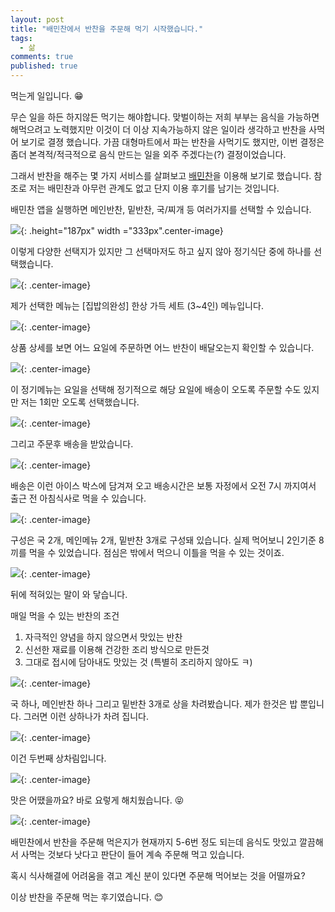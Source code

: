 ```yaml
---
layout: post
title: "배민찬에서 반찬을 주문해 먹기 시작했습니다."
tags: 
  - 삶
comments: true
published: true
---
```


먹는게 일입니다. 😁

무슨 일을 하든 하지않든 먹기는 해야합니다. 맞벌이하는 저희 부부는 음식을 가능하면 해먹으려고 노력했지만 이것이 더 이상 지속가능하지 않은 일이라 생각하고 반찬을 사먹어 보기로 결졍 했습니다. 가끔 대형마트에서 파는 반찬을 사먹기도 했지만, 이번 결정은 좀더 본격적/적극적으로 음식 만드는 일을 외주 주겠다는(?) 결정이었습니다. 

그래서 반찬을 해주는 몇 가지 서비스를 살펴보고 [배민찬](https://www.baeminchan.com)을 이용해 보기로 했습니다. 참조로 저는 배민찬과 아무런 관계도 없고 단지 이용 후기를 남기는 것입니다.

배민찬 앱을 실행하면 메인반찬, 밑반찬, 국/찌개 등 여러가지를 선택할 수 있습니다.

![](https://lh3.googleusercontent.com/NaScf6ELWnSipj5zpUW9HF52dIGgKKPN3V3TqI8PjBKAeFCVO6z6JsQNTxE3BBjer1zd0kw88MhPgOzDTXI=w5000-no-tmp.jpg){: .height="187px" width ="333px".center-image}

이렇게 다양한 선택지가 있지만 그 선택마저도 하고 싶지 않아 정기식단 중에 하나를 선택했습니다.

![](https://lh3.googleusercontent.com/FMhu-upK0Q8xaWOR2RT6rpuhvHnyKBbOUxvmUXTE47rlO4DYf14KwQB5ereRA8XLh7IYR6sAQyAqPef3JI0=w5000-no-tmp.jpg){: .center-image}

제가 선택한 메뉴는 [집밥의완성] 한상 가득 세트 (3~4인) 메뉴입니다.

![](https://lh3.googleusercontent.com/bTQl_Y19UXWT-XdG5n-hTWDZ5H0d7jIGJHaAwbLx-r-x61jK04ejy5M6KIDKCZ_dYhe4JztDetJqphE5NN0=w5000-no-tmp.jpg){: .center-image}

상품 상세를 보면 어느 요일에 주문하면 어느 반찬이 배달오는지 확인할 수 있습니다. 

![](https://lh3.googleusercontent.com/aAF8_Q4E_xIRxkFQ1QzhDaK5OGgsCsOYd-S4Fe_gQGNE6Jm-ADH37H_KrVaOoV7N0mqXCUpLJgE5FTF0Eew=w5000-no-tmp.jpg){: .center-image}

이 정기메뉴는 요일을 선택해 정기적으로 해당 요일에 배송이 오도록 주문할 수도 있지만 저는 1회만 오도록 선택했습니다.

![](https://lh3.googleusercontent.com/KjcJz1p4CYPqG7s8YHY994W_v5GWAawk6zIM1KcPHXWo2dk0KS8cnjNYX_-VvMZ70YO7OGDMJAgzWxVNfak=w5000-no-tmp.jpg){: .center-image}


그리고 주문후 배송을 받았습니다. 

![](https://lh3.googleusercontent.com/7gzrm_5kneZsfTIYXJ5S-NHRMiBTusS6IKSlovC_RWjo7noNOP-D5ugF-dt0ZfyUZYGq0wdWc3oPafVZW-o=w5000-no-tmp.jpg){: .center-image}

배송은 이런 아이스 박스에 담겨져 오고 배송시간은 보통 자정에서 오전 7시 까지여서 출근 전 아침식사로 먹을 수 있습니다.

![](https://lh3.googleusercontent.com/ipQjUmoYmhv63PvoVp9j9IeK_TL6LP9akEwOYZIr-6O3osJ-b6G1cn6Q6ASyePEnb_1GHBheVWz6EW8LilM=w5000-no-tmp.jpg){: .center-image}

구성은 국 2개, 메인메뉴 2개, 밑반찬 3개로 구성돼 있습니다. 실제 먹어보니 2인기준 8끼를 먹을 수 있었습니다. 점심은 밖에서 먹으니 이틀을 먹을 수 있는 것이죠.

![](https://lh3.googleusercontent.com/GkMdqp8t9J9g1KD12uAof3vhRLqiRia-KcV94bk-YSVL9fV2s6Ks0MwpdmA3FLF733IJXuM7z9gee8wEEek=w5000-no-tmp.jpg){: .center-image}

뒤에 적혀있는 말이 와 닿습니다.

매일 먹을 수 있는 반찬의 조건
1. 자극적인 양념을 하지 않으면서 맛있는 반찬
2. 신선한 재료를 이용해 건강한 조리 방식으로 만든것
3. 그대로 접시에 담아내도 맛있는 것 (특별히 조리하지 않아도 ㅋ)

![](https://lh3.googleusercontent.com/cHnsiac9Q4NdOpeq3UBGN8BNfKc8TVqRz9x95fCn5NYg3i2hAIdgTgKrvZo4eUq1wLDl2cJ8KBDf-8YS6fY=w5000-no-tmp.jpg){: .center-image}

국 하나, 메인반찬 하나 그리고 밑반찬 3개로 상을 차려봤습니다. 제가 한것은 밥 뿐입니다. 그러면 이런 상하나가 차려 집니다.

![](https://lh3.googleusercontent.com/a7xwgERkM6Ia4w75YhR3T-8ShCH-njPCX_zEAqnBE1MFgMpeK4fe3P1QNCCBubp_R3J78WqJmtiZntMDXfY=w5000-no-tmp.jpg){: .center-image}

이건 두번째 상차림입니다.

![](https://lh3.googleusercontent.com/x3XzP0fdfAjFLnYiTVHru55f8id6hmWh2UYl-SVt9BGMQG9TwrAdMk2vNlDKz4Rob6lr4M3wVEgbJ6qq_PI=w5000-no-tmp.jpg){: .center-image}

맛은 어땠을까요? 바로 요렇게 해치웠습니다. 😝

![](https://lh3.googleusercontent.com/CwXDxPZIntdmTeQ0BjvyHOT4k0PCZAQiflFzwVKohYEm5eZ1VNH6vaOpZMRDUNb9bqPMaMK7-mFXF5XN4ng=w5000-no-tmp.jpg){: .center-image}

배민찬에서 반찬을 주문해 먹은지가 현재까지 5-6번 정도 되는데 음식도 맛있고 깔끔해서 사먹는 것보다 낫다고 판단이 들어 계속 주문해 먹고 있습니다.

혹시 식사해결에 어려움을 겪고 계신 분이 있다면 주문해 먹어보는 것을 어떨까요?

이상 반찬을 주문해 먹는 후기였습니다. 😊